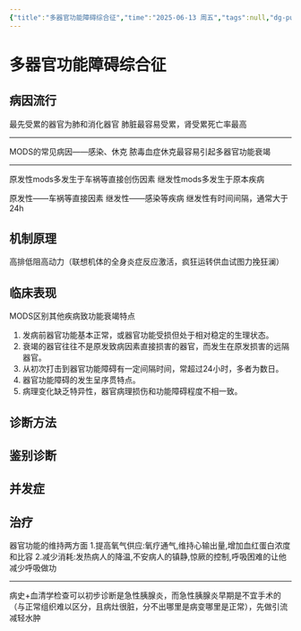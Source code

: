 ```yaml
---
{"title":"多器官功能障碍综合征","time":"2025-06-13 周五","tags":null,"dg-publish":true,"permalink":"/200 学习/214 急诊与灾难医学/第14章 多器官功能障碍综合征/多器官功能障碍综合征/","dgPassFrontmatter":true,"created":"2025-06-13T15:02:12.932+08:00","updated":"2025-06-13T15:07:58.273+08:00"}
---
```


# 多器官功能障碍综合征
## 病因流行
最先受累的器官为肺和消化器官
肺脏最容易受累，肾受累死亡率最高
***
MODS的常见病因——感染、休克
脓毒血症休克最容易引起多器官功能衰竭
***
原发性mods多发生于车祸等直接创伤因素
继发性mods多发生于原本疾病

原发性——车祸等直接因素
继发性——感染等疾病
继发性有时间间隔，通常大于24h
## 机制原理
高排低阻高动力（联想机体的全身炎症反应激活，疯狂运转供血试图力挽狂澜）
## 临床表现
MODS区别其他疾病致功能衰竭特点
1. 发病前器官功能基本正常，或器官功能受损但处于相对稳定的生理状态。
2. 衰竭的器官往往不是原发致病因素直接损害的器官，而发生在原发损害的远隔器官。
3. 从初次打击到器官功能障碍有一定间隔时间，常超过24小时，多者为数日。
4. 器官功能障碍的发生呈序贯特点。
5. 病理变化缺乏特异性，器官病理损伤和功能障碍程度不相一致。
## 诊断方法
## 鉴别诊断
## 并发症
## 治疗
器官功能的维持两方面
1.提高氧气供应:氧疗通气,维持心输出量,增加血红蛋白浓度和比容
2.减少消耗:发热病人的降温,不安病人的镇静,惊厥的控制,呼吸困难的让他减少呼吸做功
***
病史+血清学检查可以初步诊断是急性胰腺炎，而急性胰腺炎早期是不宜手术的（与正常组织难以区分，且病灶很脏，分不出哪里是病变哪里是正常），先做引流减轻水肿















































































































































































































































































































































































































































